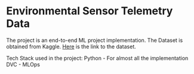 # Environmental Sensor Telemetry Data
The project is an end-to-end ML project implementation. The Dataset is obtained from Kaggle. 
[Here](https://www.kaggle.com/datasets/garystafford/environmental-sensor-data-132k) is the link to the dataset. 

Tech Stack used in the project:
Python - For almost all the implementation
DVC - MLOps


